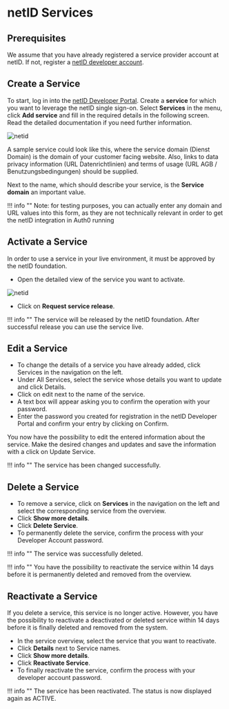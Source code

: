# netID Services

## Prerequisites 
We assume that you have already registered a service provider account at netID. If not, register a [netID developer account](https://developer.netid.de/).

## Create a Service 

To start, log in into the [netID Developer Portal](https://developer.netid.de/login). Create a **service** for which you want to leverage the netID single sign-on. Select **Services** in the menu, 
click **Add service** and fill in the required details in the following screen. Read the detailed documentation if you need further information.

![netid](../../images/devportal/netid_dev_portal_add_service.png)


A sample service could look like this, where the service domain (Dienst Domain) is the domain of your customer facing website. 
Also, links to data privacy information (URL Datenrichtlinien) and terms of usage (URL AGB / Benutzungsbedingungen) should be supplied.

Next to the name, which should describe your service, is the **Service domain** an important value.

!!! info ""
    Note: for testing purposes, you can actually enter any domain and URL values into this form, as they are not technically relevant in order to get the netID integration in Auth0 running
 
## Activate a Service

In order to use a service in your live environment, it must be approved by the netID foundation.

- Open the detailed view of the service you want to activate.

![netid](../../images/devportal/netid_dev_portal_request_service_release.png)

- Click on **Request service release**.

!!! info ""
    The service will be released by the netID foundation. After successful release you can use the service live.

## Edit a Service

- To change the details of a service you have already added, click Services in the navigation on the left.
- Under All Services, select the service whose details you want to update and click Details.
- Click on edit next to the name of the service.
- A text box will appear asking you to confirm the operation with your password. 
- Enter the password you created for registration in the netID Developer Portal and confirm your entry by clicking on Confirm. 


You now have the possibility to edit the entered information about the service. 
Make the desired changes and updates and save the information with a click on Update Service.

!!! info ""
    The service has been changed successfully.

## Delete a Service

- To remove a service, click on **Services** in the navigation on the left and select the corresponding service from the overview.
- Click **Show more details**.
- Click **Delete Service**.
- To permanently delete the service, confirm the process with your Developer Account password.

!!! info ""
    The service was successfully deleted.

!!! info ""
    You have the possibility to reactivate the service within 14 days before it is permanently deleted and removed from the overview.

## Reactivate a Service

If you delete a service, this service is no longer active. However, you have the possibility to reactivate a deactivated or deleted service within 14 days before it is finally deleted and removed from the system.

- In the service overview, select the service that you want to reactivate.
- Click **Details** next to Service names.
- Click **Show more details**.
- Click **Reactivate Service**.
- To finally reactivate the service, confirm the process with your developer account password.

!!! info ""
    The service has been reactivated. The status is now displayed again as ACTIVE.
